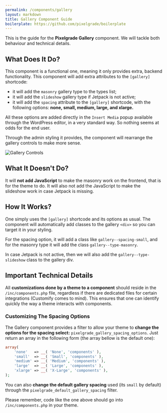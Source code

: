 ```yaml
---
permalink: /components/gallery
layout: markdown
title: Gallery Component Guide
boilerplate: https://github.com/pixelgrade/boilerplate
---
```

This is the guide for the **Pixelgrade Gallery** component. We will tackle both behaviour and technical details.

## What Does It Do?

This component is a functional one, meaning it only provides extra, backend functionality. This component will add extra attributes to the `[gallery]` shortcode:

- it will add the `masonry` gallery type to the types list;
- it will add the `slideshow` gallery type if Jetpack is not active;
- it will add the `spacing` attribute to the `[gallery]` shortcode, with the following options: **none, small, medium, large, and xlarge.**

All these options are added directly in the `Insert Media` popup available through the WordPress editor, in a very standard way. So nothing seems at odds for the end user.
 
Through the admin styling it provides, the component will rearrange the gallery controls to make more sense.

![Gallery Controls]({{site.url}}/components/assets/gallery_component_settings.png)

## What It Doesn't Do?

It will **not add JavaScript** to make the masonry work on the frontend, that is for the theme to do. It will also not add the JavaScript to make the slideshow work in case Jetpack is missing.

## How It Works?

One simply uses the `[gallery]` shortcode and its options as usual. The component will automatically add classes to the gallery `<div>` so you can target it in your styling.

For the spacing option, it will add a class like `gallery--spacing-small`, and for the masonry type it will add the class `gallery--type-masonry`.

In case Jetpack is not active, then we will also add the `gallery--type-slideshow` class to the gallery div.

## Important Technical Details

All **customizations done by a theme to a component** should reside in the `/inc/components.php` file, regardless if there are dedicated files for certain integrations (Customify comes to mind). This ensures that one can identify quickly the way a theme interacts with components.

### Customizing The Spacing Options

The Gallery component provides a filter to allow your theme to **change the options for the spacing select:** `pixelgrade_gallery_spacing_options`. Just return an array in the following form (the array bellow is the default one):

```php
array(
    'none'   => __( 'None', 'components' ),
    'small'  => __( 'Small', 'components' ),
    'medium' => __( 'Medium', 'components' ),
    'large'  => __( 'Large', 'components' ),
    'xlarge' => __( 'X-Large', 'components' ),
);
```

You can also **change the default gallery spacing** used (its `small` by default) through the `pixelgrade_default_gallery_spacing` filter.

Please remember, code like the one above should go into `/inc/components.php` in your theme.